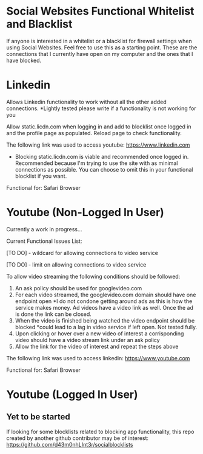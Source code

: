 # Social Websites Functional Whitelist and Blacklist

If anyone is interested in a whitelist or a blacklist for firewall settings when using Social Websites. Feel free to use this as a starting point. These are the connections that I currently have open on my computer and the ones that I have blocked.

# Linkedin

Allows Linkedin functionality to work without all the other added connections. *Lightly tested please write if a functionality is not working for you


Allow static.licdn.com when logging in and add to blocklist once logged in and the profile page as populated. Reload page to check functionality.

The following link was used to access youtube: https://www.linkedin.com

* Blocking static.licdn.com is viable and recommended once logged in. Recommended because I'm trying to use the site with as minimal connections as possible. You can choose to omit this in your functional blocklist if you want.

Functional for: Safari Browser

# Youtube (Non-Logged In User)

Currently a work in progress...

Current Functional Issues List:

[TO DO] - wildcard for allowing connections to video service

[TO DO] - limit on allowing connections to video service


To allow video streaming the following conditions should be followed:

1. An ask policy should be used for googlevideo.com
2. For each video streamed, the googlevideo.com domain should have one endpoint open *I do not condone getting around ads as this is how the service makes money. Ad videos have a video link as well. Once the ad is done the link can be closed.
3. When the video is finished being watched the video endpoint should be blocked *could lead to a lag in video service if left open. Not tested fully.
4. Upon clicking or hover over a new video of interest a corrisponding video should have a video stream link under an ask policy
5. Allow the link for the video of interest and repeat the steps above




The following link was used to access linkedin: https://www.youtube.com

Functional for: Safari Browser

# Youtube (Logged In User)

## Yet to be started


If looking for some blocklists related to blocking app functionality, this repo created by another github contributor may be of interest: https://github.com/d43m0nhLInt3r/socialblocklists



